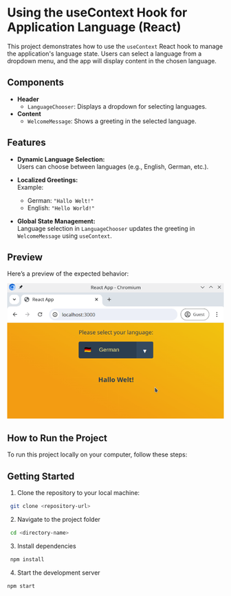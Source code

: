 # Using the useContext Hook for Application Language  (React)

This project demonstrates how to use the `useContext` React hook to manage the application's language state. Users can select a language from a dropdown menu, and the app will display content in the chosen language.

## Components

  - **Header**
    - `LanguageChooser`: Displays a dropdown for selecting languages.
  - **Content**
    - `WelcomeMessage`: Shows a greeting in the selected language.

## Features

- **Dynamic Language Selection:**  
  Users can choose between languages (e.g., English, German, etc.).
  
- **Localized Greetings:**  
  Example:
  - German: `"Hallo Welt!"`
  - English: `"Hello World!"`


- **Global State Management:**  
  Language selection in `LanguageChooser` updates the greeting in `WelcomeMessage` using `useContext`.



## Preview
Here’s a preview of the expected behavior:

![Expected Result](./reference.gif)

## How to Run the Project

To run this project locally on your computer, follow these steps:

## Getting Started
1. Clone the repository to your local machine:
  ```bash
   git clone <repository-url>
  ```
  2. Navigate to the project folder
  ```bash
   cd <directory-name>
  ```
  3. Install dependencies
  ```bash
   npm install
  ```
  4. Start the development server
   ```bash
   npm start
  ```
  
